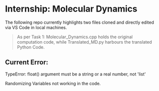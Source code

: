 # Internship: Molecular Dynamics
The following repo currently highlights two files cloned and directly edited via VS Code in local machines.
> As per Task 1:
>Molecular_Dynamics.cpp holds the original computation code, while Translated_MD.py harbours the translated Python Code.

## Current Error:
TypeError: float() argument must be a string or a real number, not 'list'

Randomizing Variables not working in the code.
